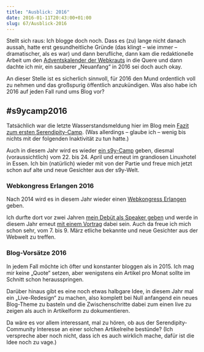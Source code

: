 ```yaml
---
title: "Ausblick: 2016"
date: 2016-01-11T20:43:00+01:00
slug: 67/Ausblick-2016
---
```


Stellt sich raus: Ich blogge doch noch. Dass es (zu) lange nicht danach aussah, hatte erst gesundheitliche Gründe (das klingt – wie immer – dramatischer, als es war) und dann berufliche, dann kam die redaktionelle Arbeit um den [Adventskalender der Webkrauts](http://webkrauts.de/serien/adventskalender/2015) in die Quere und dann dachte ich mir, ein sauberer „Neuanfang“ in 2016 sei doch auch okay.

An dieser Stelle ist es sicherlich sinnvoll, für 2016 den Mund ordentlich voll zu nehmen und das großspurig öffentlich anzukündigen. Was also habe ich 2016 auf jeden Fall rund ums Blog vor?

## #s9ycamp2016

Tatsächlich war die letzte Wasserstandsmeldung hier im Blog mein [Fazit zum ersten Serendipity-Camp](/archiv/66/Not-mainstream-since-2002.html). (Was allerdings – glaube ich – wenig bis nichts mit der folgenden Inaktivität zu tun hatte.)

Auch in diesem Jahr wird es wieder [ein s9y-Camp](https://gist.github.com/yellowled/f2364bb4792d37712d5f) geben, diesmal (voraussichtlich) vom 22. bis 24. April und erneut im grandiosen Linuxhotel in Essen. Ich bin (natürlich) wieder mit von der Partie und freue mich jetzt schon auf alte und neue Gesichter aus der s9y-Welt.

### Webkongress Erlangen 2016

Nach 2014 wird es in diesem Jahr wieder einen [Webkongress Erlangen](https://www.webkongress.fau.de) geben.

Ich durfte dort vor zwei Jahren [mein Debüt als Speaker geben](/archiv/50/Rueckblick-Webkongress-Erlangen-2014.html) und werde in diesem Jahr erneut [mit einem Vortrag](https://www.webkongress.fau.de/referenten/matthias-mees/) dabei sein. Auch da freue ich mich schon sehr, vom 7. bis 9. März etliche bekannte und neue Gesichter aus der Webwelt zu treffen.

### Blog-Vorsätze 2016

In jedem Fall möchte ich öfter und konstanter bloggen als in 2015. Ich mag mir keine „Quote“ setzen, aber wenigstens ein Artikel pro Monat sollte im Schnitt schon herausspringen.

Darüber hinaus gibt es eine noch etwas halbgare Idee, in diesem Jahr mal ein „Live-Redesign“ zu machen, also komplett bei Null anfangend ein neues Blog-Theme zu basteln und die Zwischenschritte dabei zum einen live zu zeigen als auch in Artikelform zu dokumentieren.

Da wäre es vor allem interessant, mal zu hören, ob aus der Serendipity-Community Interesse an einer solchen Artikelreihe bestünde? (Ich verspreche aber noch nicht, dass ich es auch wirklich mache, dafür ist die Idee noch zu vage.)
